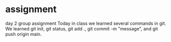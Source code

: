 # assignment
day 2 group assignment
Today in class we learned several commands in git. We learned git init, git status, git add ., git commit -m "message", and git push origin main.